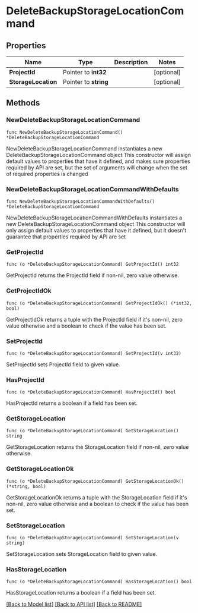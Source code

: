 # DeleteBackupStorageLocationCommand

## Properties

Name | Type | Description | Notes
------------ | ------------- | ------------- | -------------
**ProjectId** | Pointer to **int32** |  | [optional] 
**StorageLocation** | Pointer to **string** |  | [optional] 

## Methods

### NewDeleteBackupStorageLocationCommand

`func NewDeleteBackupStorageLocationCommand() *DeleteBackupStorageLocationCommand`

NewDeleteBackupStorageLocationCommand instantiates a new DeleteBackupStorageLocationCommand object
This constructor will assign default values to properties that have it defined,
and makes sure properties required by API are set, but the set of arguments
will change when the set of required properties is changed

### NewDeleteBackupStorageLocationCommandWithDefaults

`func NewDeleteBackupStorageLocationCommandWithDefaults() *DeleteBackupStorageLocationCommand`

NewDeleteBackupStorageLocationCommandWithDefaults instantiates a new DeleteBackupStorageLocationCommand object
This constructor will only assign default values to properties that have it defined,
but it doesn't guarantee that properties required by API are set

### GetProjectId

`func (o *DeleteBackupStorageLocationCommand) GetProjectId() int32`

GetProjectId returns the ProjectId field if non-nil, zero value otherwise.

### GetProjectIdOk

`func (o *DeleteBackupStorageLocationCommand) GetProjectIdOk() (*int32, bool)`

GetProjectIdOk returns a tuple with the ProjectId field if it's non-nil, zero value otherwise
and a boolean to check if the value has been set.

### SetProjectId

`func (o *DeleteBackupStorageLocationCommand) SetProjectId(v int32)`

SetProjectId sets ProjectId field to given value.

### HasProjectId

`func (o *DeleteBackupStorageLocationCommand) HasProjectId() bool`

HasProjectId returns a boolean if a field has been set.

### GetStorageLocation

`func (o *DeleteBackupStorageLocationCommand) GetStorageLocation() string`

GetStorageLocation returns the StorageLocation field if non-nil, zero value otherwise.

### GetStorageLocationOk

`func (o *DeleteBackupStorageLocationCommand) GetStorageLocationOk() (*string, bool)`

GetStorageLocationOk returns a tuple with the StorageLocation field if it's non-nil, zero value otherwise
and a boolean to check if the value has been set.

### SetStorageLocation

`func (o *DeleteBackupStorageLocationCommand) SetStorageLocation(v string)`

SetStorageLocation sets StorageLocation field to given value.

### HasStorageLocation

`func (o *DeleteBackupStorageLocationCommand) HasStorageLocation() bool`

HasStorageLocation returns a boolean if a field has been set.


[[Back to Model list]](../README.md#documentation-for-models) [[Back to API list]](../README.md#documentation-for-api-endpoints) [[Back to README]](../README.md)


